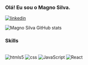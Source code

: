 ### Olá! Eu sou o Magno Silva.

[![linkedin](https://img.shields.io/badge/LinkedIn-0077B5?style=for-the-badge&logo=linkedin&logoColor=white)](https://www.linkedin.com/in/https://github.com/Magnols)

![Magno Silva GitHub stats](https://github-readme-stats.vercel.app/api?username=Magnols&show_icons=true&theme=tokyonight)

### Skills
<div style="display: inline-block;"><br>
    <img align="center" alt="htmls5" src="https://img.shields.io/badge/HTML5-E34F26?style=for-the-badge&logo=html5&logoColor=white"/>
    <img align="center" alt="css" src="https://img.shields.io/badge/CSS3-1572B6?style=for-the-badge&logo=css3&logoColor=white"/>
    <img align="center" alt="JavaScript" src="https://img.shields.io/badge/JavaScript-F7DF1E?style=for-the-badge&logo=javascript&logoColor=black"/>
    <img align="center" alt="React" src="https://img.shields.io/badge/React-20232A?style=for-the-badge&logo=react&logoColor=61DAFB"/>
</div>
